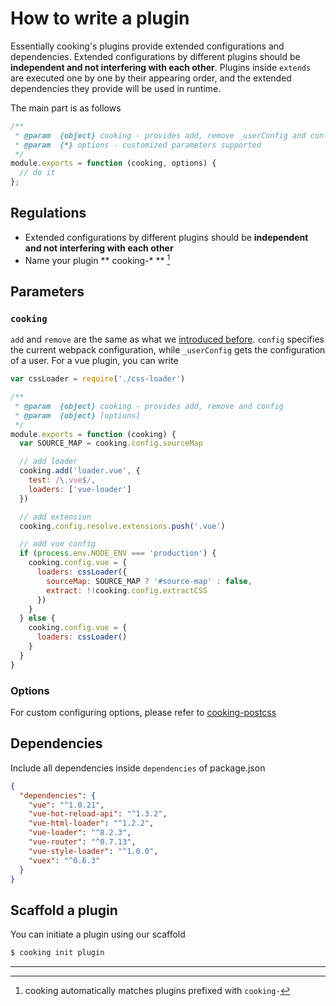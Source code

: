 # How to write a plugin

Essentially cooking's plugins provide extended configurations and dependencies. Extended configurations by different plugins should be **independent and not interfering with each other**. Plugins inside `extends` are executed one by one by their appearing order, and the extended dependencies they provide will be used in runtime.

The main part is as follows

```javascript
/**
 * @param  {object} cooking - provides add, remove _userConfig and config
 * @param  {*} options - customized parameters supported
 */
module.exports = function (cooking, options) {
  // do it
};
```

## Regulations
- Extended configurations by different plugins should be **independent and not interfering with each other**
- Name your plugin ** cooking-* ** [^1]

## Parameters
### `cooking`
`add` and `remove` are the same as what we [introduced before](nodejs-api.md). `config` specifies the current webpack configuration, while `_userConfig` gets the configuration of a user. For a vue plugin, you can write
```javascript
var cssLoader = require('./css-loader')

/**
 * @param  {object} cooking - provides add, remove and config
 * @param  {object} [options]
 */
module.exports = function (cooking) {
  var SOURCE_MAP = cooking.config.sourceMap

  // add loader
  cooking.add('loader.vue', {
    test: /\.vue$/,
    loaders: ['vue-loader']
  })

  // add extension
  cooking.config.resolve.extensions.push('.vue')

  // add vue config
  if (process.env.NODE_ENV === 'production') {
    cooking.config.vue = {
      loaders: cssLoader({
        sourceMap: SOURCE_MAP ? '#source-map' : false,
        extract: !!cooking.config.extractCSS
      })
    }
  } else {
    cooking.config.vue = {
      loaders: cssLoader()
    }
  }
}
```

### Options
For custom configuring options, please refer to [cooking-postcss](https://github.com/cookingjs/cooking-postcss)

## Dependencies
Include all dependencies inside `dependencies` of package.json 
```json
{
  "dependencies": {
    "vue": "^1.0.21",
    "vue-hot-reload-api": "^1.3.2",
    "vue-html-loader": "^1.2.2",
    "vue-loader": "^8.2.3",
    "vue-router": "^0.7.13",
    "vue-style-loader": "^1.0.0",
    "vuex": "^0.6.3"
  }
}
```


## Scaffold a plugin
You can initiate a plugin using our scaffold
```bash
$ cooking init plugin
```

-------------
[^1]: cooking automatically matches plugins prefixed with `cooking-`
